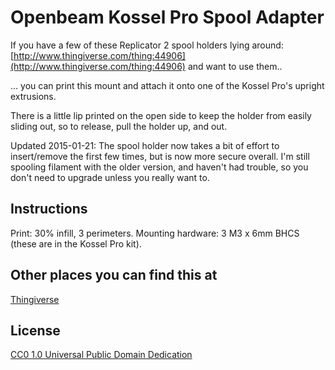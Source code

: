 # Openbeam Kossel Pro Spool Adapter

If you have a few of these Replicator 2 spool holders lying around: [http://www.thingiverse.com/thing:44906](http://www.thingiverse.com/thing:44906) and want to use them..

... you can print this mount and attach it onto one of the Kossel Pro's upright extrusions.

There is a little lip printed on the open side to keep the holder from easily sliding out, 
so to release, pull the holder up, and out.

Updated 2015-01-21: The spool holder now takes a bit of effort to insert/remove the first few times, but is 
now more secure overall. I'm still spooling filament with the older version, and haven't had trouble, so 
you don't need to upgrade unless you really want to.

## Instructions

Print: 30% infill, 3 perimeters.
Mounting hardware: 3 M3 x 6mm BHCS (these are in the Kossel Pro kit).

## Other places you can find this at

[Thingiverse](http://www.thingiverse.com/thing:642171)

## License

[CC0 1.0 Universal Public Domain Dedication](https://creativecommons.org/publicdomain/zero/1.0/)
